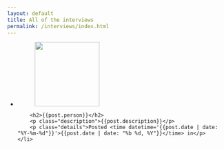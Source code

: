 ```yaml
---
layout: default
title: All of the interviews
permalink: /interviews/index.html
---
```


<ul id="interviews">
	<li>
		<figure>
			<img src="http://placeholdit.com/700x335" width="150" height="150">
		</figure>

		<h2>{{post.person}}</h2>
		<p class="description">{{post.description}}</p>
		<p class="details">Posted <time datetime='{{post.date | date: "%Y-%m-%d"}}'>{{post.date | date: "%b %d, %Y"}}</time> in</p>
	</li>
</ul>
